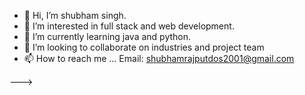 - 👋 Hi, I’m shubham singh.
- 👀 I’m interested in full stack and web development.
- 🌱 I’m currently learning java and python.
- 💞️ I’m looking to collaborate on industries and project team
- 📫 How to reach me ...
Email: shubhamrajputdos2001@gmail.com

--->
